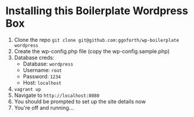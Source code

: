 Installing this Boilerplate Wordpress Box
=========================================

1. Clone the repo `git clone git@github.com:ggoforth/wp-boilerplate wordpress`
2. Create the wp-config.php file (copy the wp-config.sample.php)
3. Database creds:
    * Database: `wordpress`
    * Username: `root`
    * Password: `1234`
    * Host: `localhost`
4. `vagrant up`
5. Navigate to `http://localhost:8080`
6. You should be prompted to set up the site details now
7. You're off and running... 
    